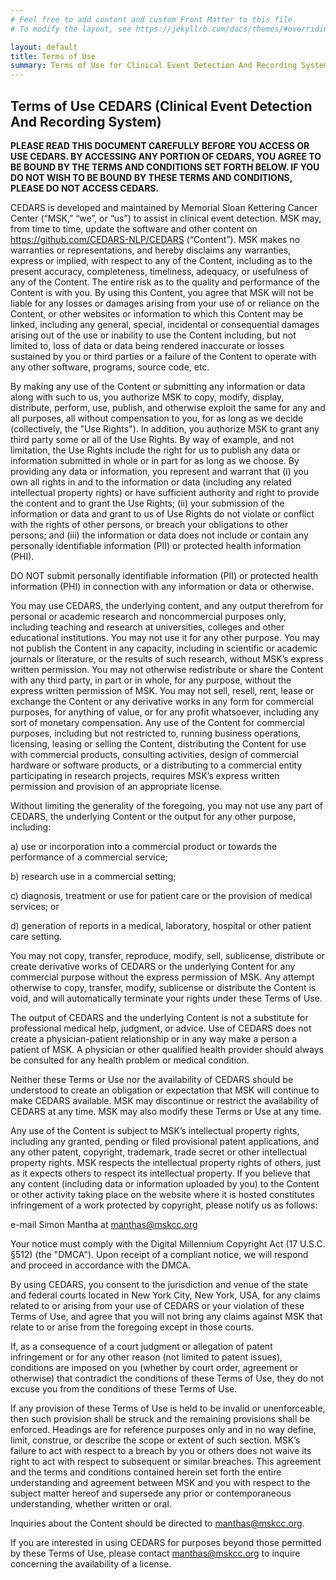 ```yaml
---
# Feel free to add content and custom Front Matter to this file.
# To modify the layout, see https://jekyllrb.com/docs/themes/#overriding-theme-defaults

layout: default
title: Terms of Use
summary: Terms of Use for Clinical Event Detection And Recording System
---
```

## Terms of Use CEDARS (Clinical Event Detection And Recording System) 

**PLEASE READ THIS DOCUMENT CAREFULLY BEFORE YOU ACCESS OR USE CEDARS. BY ACCESSING ANY PORTION OF CEDARS, YOU AGREE TO BE BOUND BY THE TERMS AND CONDITIONS SET FORTH BELOW. IF YOU DO NOT WISH TO BE BOUND BY THESE TERMS AND CONDITIONS, PLEASE DO NOT ACCESS CEDARS.**

CEDARS is developed and maintained by Memorial Sloan Kettering Cancer Center (“MSK,” “we”, or “us”) to assist in clinical event detection. MSK may, from time to time, update the software and other content on https://github.com/CEDARS-NLP/CEDARS (“Content”). MSK makes no warranties or representations, and hereby disclaims any warranties, express or implied, with respect to any of the Content, including as to the present accuracy, completeness, timeliness, adequacy, or usefulness of any of the Content. The entire risk as to the quality and performance of the Content is with you. By using this Content, you agree that MSK will not be liable for any losses or damages arising from your use of or reliance on the Content, or other websites or information to which this Content may be linked, including any general, special, incidental or consequential damages arising out of the use or inability to use the Content including, but not limited to, loss of data or data being rendered inaccurate or losses sustained by you or third parties or a failure of the Content to operate with any other software, programs, source code, etc. 

By making any use of the Content or submitting any information or data along with such to us, you authorize MSK to copy, modify, display, distribute, perform, use, publish, and otherwise exploit the same for any and all purposes, all without compensation to you, for as long as we decide (collectively, the "Use Rights"). In addition, you authorize MSK to grant any third party some or all of the Use Rights. By way of example, and not limitation, the Use Rights include the right for us to publish any data or information submitted in whole or in part for as long as we choose. By providing any data or information, you represent and warrant that (i) you own all rights in and to the information or data (including any related intellectual property rights) or have sufficient authority and right to provide the content and to grant the Use Rights; (ii) your submission of the information or data and grant to us of Use Rights do not violate or conflict with the rights of other persons, or breach your obligations to other persons; and (iii) the information or data does not include or contain any personally identifiable information (PII) or protected health information (PHI).

DO NOT submit personally identifiable information (PII) or protected health information (PHI) in connection with any information or data or otherwise.

You may use CEDARS, the underlying content, and any output therefrom for personal or academic research and noncommercial purposes only, including teaching and research at universities, colleges and other educational institutions. You may not use it for any other purpose. You may not publish the Content in any capacity, including in scientific or academic journals or literature, or the results of such research, without MSK’s express written permission. You may not otherwise redistribute or share the Content with any third party, in part or in whole, for any purpose, without the express written permission of MSK. You may not sell, resell, rent, lease or exchange the Content or any derivative works in any form for commercial purposes, for anything of value, or for any profit whatsoever, including any sort of monetary compensation. Any use of the Content for commercial purposes, including but not restricted to, running business operations, licensing, leasing or selling the Content, distributing the Content for use with commercial products, consulting activities, design of commercial hardware or software products, or a distributing to a commercial entity participating in research projects, requires MSK’s express written permission and provision of an appropriate license.

Without limiting the generality of the foregoing, you may not use any part of CEDARS, the underlying Content or the output for any other purpose, including:

a)	use or incorporation into a commercial product or towards the performance of a commercial service;

b)	research use in a commercial setting;

c)	diagnosis, treatment or use for patient care or the provision of medical services; or

d)	generation of reports in a medical, laboratory, hospital or other patient care setting.

You may not copy, transfer, reproduce, modify, sell, sublicense, distribute or create derivative works of CEDARS or the underlying Content for any commercial purpose without the express permission of MSK. Any attempt otherwise to copy, transfer, modify, sublicense or distribute the Content is void, and will automatically terminate your rights under these Terms of Use.

The output of CEDARS and the underlying Content is not a substitute for professional medical help, judgment, or advice. Use of CEDARS does not create a physician-patient relationship or in any way make a person a patient of MSK. A physician or other qualified health provider should always be consulted for any health problem or medical condition. 

Neither these Terms or Use nor the availability of CEDARS should be understood to create an obligation or expectation that MSK will continue to make CEDARS available. MSK may discontinue or restrict the availability of CEDARS at any time. MSK may also modify these Terms or Use at any time.

Any use of the Content is subject to MSK’s intellectual property rights, including any granted, pending or filed provisional patent applications, and any other patent, copyright, trademark, trade secret or other intellectual property rights. MSK respects the intellectual property rights of others, just as it expects others to respect its intellectual property. If you believe that any content (including data or information uploaded by you) to the Content or other activity taking place on the website where it is hosted constitutes infringement of a work protected by copyright, please notify us as follows:

e-mail Simon Mantha at manthas@mskcc.org

Your notice must comply with the Digital Millennium Copyright Act (17 U.S.C. §512) (the "DMCA"). Upon receipt of a compliant notice, we will respond and proceed in accordance with the DMCA.

By using CEDARS, you consent to the jurisdiction and venue of the state and federal courts located in New York City, New York, USA, for any claims related to or arising from your use of CEDARS or your violation of these Terms of Use, and agree that you will not bring any claims against MSK that relate to or arise from the foregoing except in those courts. 

If, as a consequence of a court judgment or allegation of patent infringement or for any other reason (not limited to patent issues), conditions are imposed on you (whether by court order, agreement or otherwise) that contradict the conditions of these Terms of Use, they do not excuse you from the conditions of these Terms of Use. 

If any provision of these Terms of Use is held to be invalid or unenforceable, then such provision shall be struck and the remaining provisions shall be enforced. Headings are for reference purposes only and in no way define, limit, construe, or describe the scope or extent of such section. MSK’s failure to act with respect to a breach by you or others does not waive its right to act with respect to subsequent or similar breaches. This agreement and the terms and conditions contained herein set forth the entire understanding and agreement between MSK and you with respect to the subject matter hereof and supersede any prior or contemporaneous understanding, whether written or oral.

Inquiries about the Content should be directed to manthas@mskcc.org.

If you are interested in using CEDARS for purposes beyond those permitted by these Terms of Use, please contact manthas@mskcc.org to inquire concerning the availability of a license.




